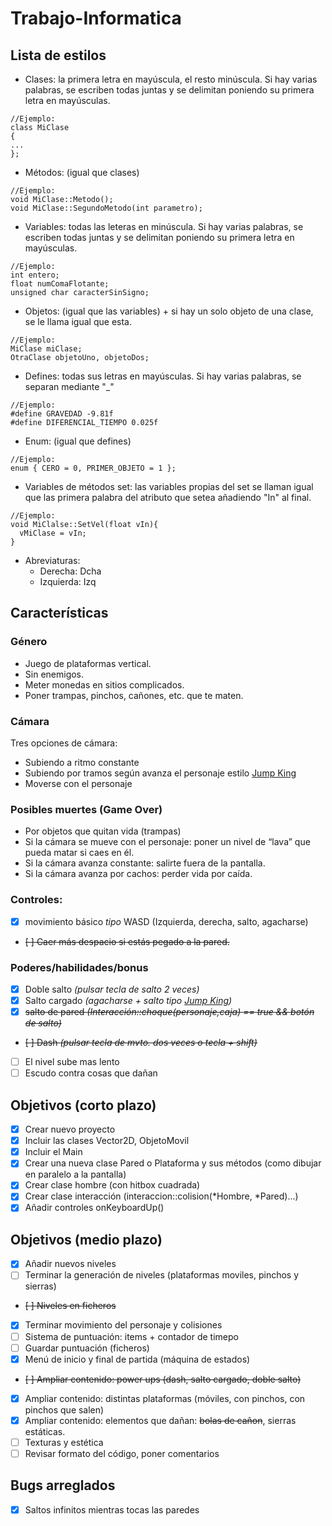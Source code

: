 # Trabajo-Informatica

  ## Lista de estilos
  - Clases: la primera letra en mayúscula, el resto minúscula. Si hay varias palabras, se escriben todas juntas y se delimitan poniendo su primera letra en mayúsculas.
  ```
  //Ejemplo:
  class MiClase
  {
  ...
  };
 ```
  - Métodos: (igual que clases)
  ```
  //Ejemplo:
  void MiClase::Metodo();
  void MiClase::SegundoMetodo(int parametro);
 ```
  - Variables: todas las leteras en minúscula. Si hay varias palabras, se escriben todas juntas y se delimitan poniendo su primera letra en mayúsculas.
  ```
  //Ejemplo:
  int entero;
  float numComaFlotante;
  unsigned char caracterSinSigno;
 ```
  - Objetos: (igual que las variables) + si hay un solo objeto de una clase, se le llama igual que esta.
  ```
  //Ejemplo:
  MiClase miClase;
  OtraClase objetoUno, objetoDos;
 ```
  - Defines: todas sus letras en mayúsculas. Si hay varias palabras, se separan mediante "_"
  ```
  //Ejemplo:
  #define GRAVEDAD -9.81f
  #define DIFERENCIAL_TIEMPO 0.025f
 ```
  - Enum: (igual que defines)
  ```
  //Ejemplo:
  enum { CERO = 0, PRIMER_OBJETO = 1 };
 ```
  - Variables de métodos set: las variables propias del set se llaman igual que las primera palabra del atributo que setea añadiendo "In" al final. 
  ```
  //Ejemplo:
  void MiClalse::SetVel(float vIn){
    vMiClase = vIn;
  }
 ```
  - Abreviaturas:
    - Derecha: Dcha
    - Izquierda: Izq

  ## Características
   ### Género
   - Juego de plataformas vertical.
   - Sin enemigos.
   - Meter monedas en sitios complicados.
   - Poner trampas, pinchos, cañones, etc. que te maten.
   ### Cámara     
   Tres opciones de cámara:
   - Subiendo a ritmo constante 
   - Subiendo por tramos según avanza el personaje estilo [Jump King](https://www.youtube.com/watch?v=ktVhJ41AExU)
   - Moverse con el personaje
   ### Posibles muertes (Game Over)
   - Por objetos que quitan vida (trampas)
   - Si la cámara se mueve con el personaje: poner un nivel de “lava” que pueda matar si caes en él.     
   - Si la cámara avanza constante: salirte fuera de la pantalla.
   - Si la cámara avanza por cachos: perder vida por caída.
   ### Controles:
   - [X] movimiento básico *tipo* WASD (Izquierda, derecha, salto, agacharse) 
   - ~~[ ] Caer más despacio si estás pegado a la pared.~~
   ### Poderes/habilidades/bonus
   - [X] Doble salto _(pulsar tecla de salto 2 veces)_
   - [X] Salto cargado _(agacharse + salto tipo [Jump King](https://www.youtube.com/watch?v=ktVhJ41AExU))_
   - [X] ~~salto de pared _(Interacción::choque(personaje,caja) == true && botón de salto)_~~
   - ~~[ ] Dash _(pulsar tecla de mvto. dos veces o tecla + shift)_~~
   - [ ] El nivel sube mas lento 
   - [ ] Escudo contra cosas que dañan
    
## Objetivos (corto plazo)
- [X] Crear nuevo proyecto
- [X] Incluir las clases Vector2D, ObjetoMovil
- [X] Incluir el Main
- [X] Crear una nueva clase Pared o Plataforma y sus métodos (como dibujar en paralelo a la pantalla)
- [X] Crear clase hombre (con hitbox cuadrada)
- [X] Crear clase interacción (interaccion::colision(*Hombre, *Pared)...)
- [X] Añadir controles onKeyboardUp() 

## Objetivos (medio plazo)
- [x] Añadir nuevos niveles
- [ ] Terminar la generación de niveles (plataformas moviles, pinchos y sierras)
- ~~[ ] Niveles en ficheros~~
- [x] Terminar movimiento del personaje y colisiones
- [ ] Sistema de puntuación: items + contador de timepo
- [ ] Guardar puntuación (ficheros)
- [x] Menú de inicio y final de partida (máquina de estados)
- ~~[ ] Ampliar contenido: power ups (dash, salto cargado, doble salto)~~
- [x] Ampliar contenido: distintas plataformas (móviles, con pinchos, con pinchos que salen)
- [x] Ampliar contenido: elementos que dañan: ~~bolas de cañon~~, sierras estáticas.
- [ ] Texturas y estética
- [ ] Revisar formato del código, poner comentarios

## Bugs arreglados
- [x] Saltos infinitos mientras tocas las paredes
